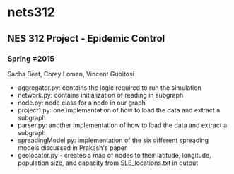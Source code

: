 # nets312
## NES 312 Project - Epidemic Control
### Spring ≠2015

Sacha Best, Corey Loman, Vincent Gubitosi

* aggregator.py: contains the logic required to run the simulation
* network.py: contains initialization of reading in subgraph
* node.py: node class for a node in our graph
* project1.py: one implementation of how to load the data and extract a subgraph
* parser.py: another implementation of how to load the data and extract a subgraph
* spreadingModel.py: implementation of the six different spreading models discussed in Prakash's paper
* geolocator.py - creates a map of nodes to their latitude, longitude, population size, and capacity from SLE_locations.txt in output


